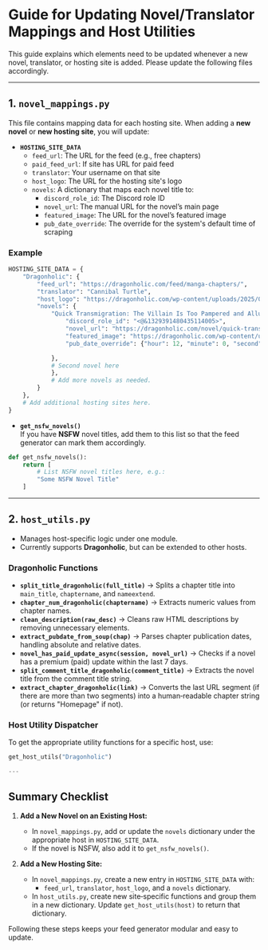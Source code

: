 # Guide for Updating Novel/Translator Mappings and Host Utilities

This guide explains which elements need to be updated whenever a new novel, translator, or hosting site is added. Please update the following files accordingly.

---

## 1. `novel_mappings.py`

This file contains mapping data for each hosting site. When adding a **new novel** or **new hosting site**, you will update:

- **`HOSTING_SITE_DATA`**  
  - `feed_url`: The URL for the feed (e.g., free chapters)
  - `paid_feed_url`: If site has URL for paid feed
  - `translator`: Your username on that site  
  - `host_logo`: The URL for the hosting site's logo  
  - `novels`: A dictionary that maps each novel title to:
    - `discord_role_id`: The Discord role ID  
    - `novel_url`: The manual URL for the novel’s main page  
    - `featured_image`: The URL for the novel’s featured image
    - `pub_date_override`: The override for the system's default time of scraping

### Example

```python
HOSTING_SITE_DATA = {
    "Dragonholic": {
        "feed_url": "https://dragonholic.com/feed/manga-chapters/",
        "translator": "Cannibal Turtle",
        "host_logo": "https://dragonholic.com/wp-content/uploads/2025/01/Web-Logo-White.png",
        "novels": {
            "Quick Transmigration: The Villain Is Too Pampered and Alluring": {
                "discord_role_id": "<@&1329391480435114005>",
                "novel_url": "https://dragonholic.com/novel/quick-transmigration-the-villain-is-too-pampered-and-alluring/",
                "featured_image": "https://dragonholic.com/wp-content/uploads/2024/08/177838.jpg",
                "pub_date_override": {"hour": 12, "minute": 0, "second": 0}

            },
            # Second novel here
            },
            # Add more novels as needed.
        }
    },
    # Add additional hosting sites here.
}
```

- **`get_nsfw_novels()`**  
  If you have **NSFW** novel titles, add them to this list so that the feed generator can mark them accordingly.

```python
def get_nsfw_novels():
    return [
        # List NSFW novel titles here, e.g.:
        "Some NSFW Novel Title"
    ]
```

---

## **2. `host_utils.py`**  

- Manages host-specific logic under one module.  
- Currently supports **Dragonholic**, but can be extended to other hosts.  

### **Dragonholic Functions**  
- **`split_title_dragonholic(full_title)`** → Splits a chapter title into `main_title`, `chaptername`, and `nameextend`.  
- **`chapter_num_dragonholic(chaptername)`** → Extracts numeric values from chapter names.  
- **`clean_description(raw_desc)`** → Cleans raw HTML descriptions by removing unnecessary elements.  
- **`extract_pubdate_from_soup(chap)`** → Parses chapter publication dates, handling absolute and relative dates.  
- **`novel_has_paid_update_async(session, novel_url)`** → Checks if a novel has a premium (paid) update within the last 7 days.
- **`split_comment_title_dragonholic(comment_title)`** → Extracts the novel title from the comment title string.
- **`extract_chapter_dragonholic(link)`** → Converts the last URL segment (if there are more than two segments) into a human‑readable chapter string (or returns "Homepage" if not).
  
### **Host Utility Dispatcher**  
To get the appropriate utility functions for a specific host, use:  
```python
get_host_utils("Dragonholic")

---
```
## Summary Checklist

1. **Add a New Novel on an Existing Host:**
   - In `novel_mappings.py`, add or update the `novels` dictionary under the appropriate host in `HOSTING_SITE_DATA`.
   - If the novel is NSFW, also add it to `get_nsfw_novels()`.

2. **Add a New Hosting Site:**
   - In `novel_mappings.py`, create a new entry in `HOSTING_SITE_DATA` with:
     - `feed_url`, `translator`, `host_logo`, and a `novels` dictionary.
   - In `host_utils.py`, create new site‑specific functions and group them in a new dictionary. Update `get_host_utils(host)` to return that dictionary.

Following these steps keeps your feed generator modular and easy to update.
